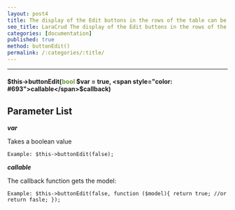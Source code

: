 ```yaml
---
layout: post4
title: The display of the Edit buttons in the rows of the table can be true or false
seo_title: LaraCrud The display of the Edit buttons in the rows of the table can be true or false buttonEdit()
categories: [documentation]
published: true
method: buttonEdit()
permalink: /:categories/:title/
---
```


---

#### $this->buttonEdit(<span style="color: #693">bool</span> $var = true, <span style="color: #693">callable</span>$callback)

## Parameter List

***var***

Takes a boolean value

`
Example:
$this->buttonEdit(false);
`

***callable***

The callback function gets the model:

`
Example:
$this->buttonEdit(false, function ($model){
    return true; //or return fasle;
});
`


